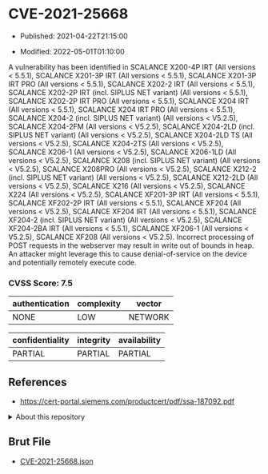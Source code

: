 # CVE-2021-25668

- Published: 2021-04-22T21:15:00

- Modified: 2022-05-01T01:10:00

A vulnerability has been identified in SCALANCE X200-4P IRT (All versions < 5.5.1), SCALANCE X201-3P IRT (All versions < 5.5.1), SCALANCE X201-3P IRT PRO (All versions < 5.5.1), SCALANCE X202-2 IRT (All versions < 5.5.1), SCALANCE X202-2P IRT (incl. SIPLUS NET variant) (All versions < 5.5.1), SCALANCE X202-2P IRT PRO (All versions < 5.5.1), SCALANCE X204 IRT (All versions < 5.5.1), SCALANCE X204 IRT PRO (All versions < 5.5.1), SCALANCE X204-2 (incl. SIPLUS NET variant) (All versions < V5.2.5), SCALANCE X204-2FM (All versions < V5.2.5), SCALANCE X204-2LD (incl. SIPLUS NET variant) (All versions < V5.2.5), SCALANCE X204-2LD TS (All versions < V5.2.5), SCALANCE X204-2TS (All versions < V5.2.5), SCALANCE X206-1 (All versions < V5.2.5), SCALANCE X206-1LD (All versions < V5.2.5), SCALANCE X208 (incl. SIPLUS NET variant) (All versions < V5.2.5), SCALANCE X208PRO (All versions < V5.2.5), SCALANCE X212-2 (incl. SIPLUS NET variant) (All versions < V5.2.5), SCALANCE X212-2LD (All versions < V5.2.5), SCALANCE X216 (All versions < V5.2.5), SCALANCE X224 (All versions < V5.2.5), SCALANCE XF201-3P IRT (All versions < 5.5.1), SCALANCE XF202-2P IRT (All versions < 5.5.1), SCALANCE XF204 (All versions < V5.2.5), SCALANCE XF204 IRT (All versions < 5.5.1), SCALANCE XF204-2 (incl. SIPLUS NET variant) (All versions < V5.2.5), SCALANCE XF204-2BA IRT (All versions < 5.5.1), SCALANCE XF206-1 (All versions < V5.2.5), SCALANCE XF208 (All versions < V5.2.5). Incorrect processing of POST requests in the webserver may result in write out of bounds in heap. An attacker might leverage this to cause denial-of-service on the device and potentially remotely execute code.

### CVSS Score: **7.5**

| authentication | complexity | vector |
| --- | --- | --- |
| NONE | LOW | NETWORK |

| confidentiality | integrity | availability |
| --- | --- | --- |
| PARTIAL | PARTIAL | PARTIAL |

## References

* https://cert-portal.siemens.com/productcert/pdf/ssa-187092.pdf

<details>
<summary>About this repository</summary> 

  This repository is part of the project [Live Hack CVE](https://github.com/Live-Hack-CVE). Main website can be found [www.live-hack.org](https://www.live-hack.org) 
  
  Made by [Sn0wAlice](https://github.com/Sn0wAlice) for the people that care about security and need to have a feed of the latest CVEs. Hope you enjoy it, don't forget to star the repo and follow me on [Twitter](https://twitter.com/Sn0wAlice) and [Github](https://github.com/Sn0wAlice). And that is my [personnal website](https://www.alice-snow.me/)

  - [Home Page](https://github.com/Live-Hack-CVE)
  - [Framework](https://github.com/Live-Hack-CVE/cve-framework)
  - [CVE database](https://github.com/Live-Hack-CVE/full_database)
  - [Changelog](https://github.com/Live-Hack-CVE/Changelog)
</details>

## Brut File

* [CVE-2021-25668.json](https://raw.githubusercontent.com/Live-Hack-CVE/full_database/main/cves/2021/CVE-2021-25668.json)

